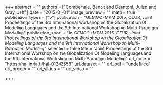 +++
abstract = ""
authors = ["Combemale, Benoit and Deantoni, Julien and Gray, Jeff"]
date = "2015-01-01"
image_preview = ""
math = true
publication_types = ["5"]
publication = "GEMOC+MPM 2015, CEUR, Joint Proceedings of the 3rd International Workshop on the Globalization Of Modeling Languages and the 9th International Workshop on Multi-Paradigm Modeling"
publication_short = "In *GEMOC+MPM 2015, CEUR, Joint Proceedings of the 3rd International Workshop on the Globalization Of Modeling Languages and the 9th International Workshop on Multi-Paradigm Modeling*"
selected = false
title = "Joint Proceedings of the 3rd International Workshop on the Globalization Of Modeling Languages and the 9th International Workshop on Multi-Paradigm Modeling"
url_code = "https://hal.inria.fr/hal-01242558"
url_dataset = ""
url_pdf = "undefined"
url_project = ""
url_slides = ""
url_video = ""

+++
